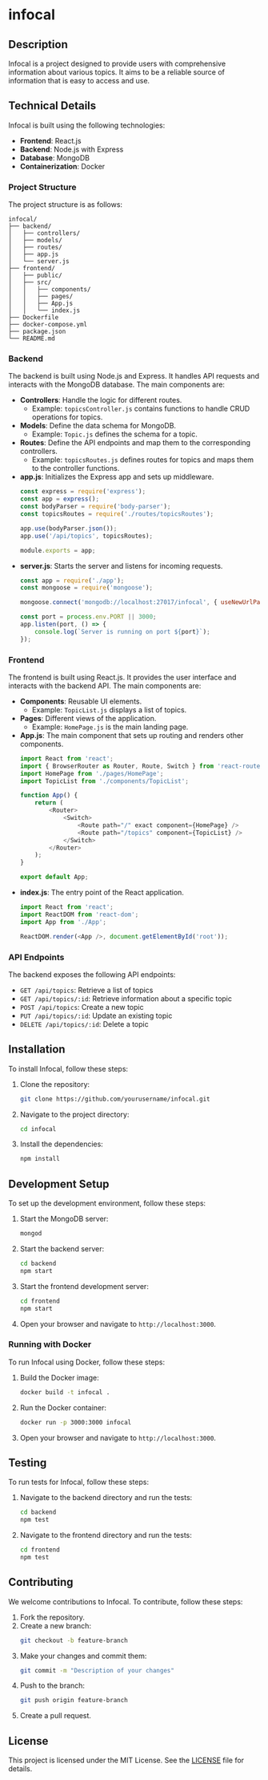 # infocal

## Description
Infocal is a project designed to provide users with comprehensive information about various topics. It aims to be a reliable source of information that is easy to access and use.

## Technical Details
Infocal is built using the following technologies:
- **Frontend**: React.js
- **Backend**: Node.js with Express
- **Database**: MongoDB
- **Containerization**: Docker

### Project Structure
The project structure is as follows:
```
infocal/
├── backend/
│   ├── controllers/
│   ├── models/
│   ├── routes/
│   ├── app.js
│   └── server.js
├── frontend/
│   ├── public/
│   ├── src/
│   │   ├── components/
│   │   ├── pages/
│   │   ├── App.js
│   │   └── index.js
├── Dockerfile
├── docker-compose.yml
├── package.json
└── README.md
```

### Backend
The backend is built using Node.js and Express. It handles API requests and interacts with the MongoDB database. The main components are:
- **Controllers**: Handle the logic for different routes.
    - Example: `topicsController.js` contains functions to handle CRUD operations for topics.
- **Models**: Define the data schema for MongoDB.
    - Example: `Topic.js` defines the schema for a topic.
- **Routes**: Define the API endpoints and map them to the corresponding controllers.
    - Example: `topicsRoutes.js` defines routes for topics and maps them to the controller functions.
- **app.js**: Initializes the Express app and sets up middleware.
    ```javascript
    const express = require('express');
    const app = express();
    const bodyParser = require('body-parser');
    const topicsRoutes = require('./routes/topicsRoutes');

    app.use(bodyParser.json());
    app.use('/api/topics', topicsRoutes);

    module.exports = app;
    ```
- **server.js**: Starts the server and listens for incoming requests.
    ```javascript
    const app = require('./app');
    const mongoose = require('mongoose');

    mongoose.connect('mongodb://localhost:27017/infocal', { useNewUrlParser: true, useUnifiedTopology: true });

    const port = process.env.PORT || 3000;
    app.listen(port, () => {
        console.log(`Server is running on port ${port}`);
    });
    ```

### Frontend
The frontend is built using React.js. It provides the user interface and interacts with the backend API. The main components are:
- **Components**: Reusable UI elements.
    - Example: `TopicList.js` displays a list of topics.
- **Pages**: Different views of the application.
    - Example: `HomePage.js` is the main landing page.
- **App.js**: The main component that sets up routing and renders other components.
    ```javascript
    import React from 'react';
    import { BrowserRouter as Router, Route, Switch } from 'react-router-dom';
    import HomePage from './pages/HomePage';
    import TopicList from './components/TopicList';

    function App() {
        return (
            <Router>
                <Switch>
                    <Route path="/" exact component={HomePage} />
                    <Route path="/topics" component={TopicList} />
                </Switch>
            </Router>
        );
    }

    export default App;
    ```
- **index.js**: The entry point of the React application.
    ```javascript
    import React from 'react';
    import ReactDOM from 'react-dom';
    import App from './App';

    ReactDOM.render(<App />, document.getElementById('root'));
    ```

### API Endpoints
The backend exposes the following API endpoints:
- `GET /api/topics`: Retrieve a list of topics
- `GET /api/topics/:id`: Retrieve information about a specific topic
- `POST /api/topics`: Create a new topic
- `PUT /api/topics/:id`: Update an existing topic
- `DELETE /api/topics/:id`: Delete a topic

## Installation
To install Infocal, follow these steps:
1. Clone the repository:
    ```bash
    git clone https://github.com/yourusername/infocal.git
    ```
2. Navigate to the project directory:
    ```bash
    cd infocal
    ```
3. Install the dependencies:
    ```bash
    npm install
    ```

## Development Setup
To set up the development environment, follow these steps:
1. Start the MongoDB server:
    ```bash
    mongod
    ```
2. Start the backend server:
    ```bash
    cd backend
    npm start
    ```
3. Start the frontend development server:
    ```bash
    cd frontend
    npm start
    ```
4. Open your browser and navigate to `http://localhost:3000`.

### Running with Docker
To run Infocal using Docker, follow these steps:
1. Build the Docker image:
    ```bash
    docker build -t infocal .
    ```
2. Run the Docker container:
    ```bash
    docker run -p 3000:3000 infocal
    ```
3. Open your browser and navigate to `http://localhost:3000`.

## Testing
To run tests for Infocal, follow these steps:
1. Navigate to the backend directory and run the tests:
    ```bash
    cd backend
    npm test
    ```
2. Navigate to the frontend directory and run the tests:
    ```bash
    cd frontend
    npm test
    ```

## Contributing
We welcome contributions to Infocal. To contribute, follow these steps:
1. Fork the repository.
2. Create a new branch:
    ```bash
    git checkout -b feature-branch
    ```
3. Make your changes and commit them:
    ```bash
    git commit -m "Description of your changes"
    ```
4. Push to the branch:
    ```bash
    git push origin feature-branch
    ```
5. Create a pull request.

## License
This project is licensed under the MIT License. See the [LICENSE](LICENSE) file for details.

